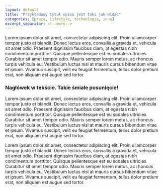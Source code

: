 ```yaml
---
layout: default
title: "Przykładowy tytuł wpisu jest taki jak widać"
categories: [praca, lifestyle, technologia, inne]
excerpt_separator: <!--more-->
---
```

<p>Lorem ipsum dolor sit amet, consectetur adipiscing elit. Proin ullamcorper tempor justo et blandit. Donec lectus eros, convallis a gravida et, vehicula sit amet odio. Praesent dignissim faucibus diam, at egestas nibh condimentum porttitor. Quisque pellentesque est eu sodales ultricies. Curabitur sit amet tempor odio.  Mauris semper lorem metus, ac rhoncus turpis vehicula eu. Vestibulum luctus nisl at mauris cursus bibendum vitae et ipsum. Vivamus suscipit, velit eu feugiat fermentum, tellus dolor pretium erat, non aliquam est augue sed tortor.</p>

<!--more-->

<h3>Nagłówek w tekście. Takie śmiałe posunięcie!</h3>

<p>Lorem ipsum dolor sit amet, consectetur adipiscing elit. Proin ullamcorper tempor justo et blandit. Donec lectus eros, convallis a gravida et, vehicula sit amet odio. Praesent dignissim faucibus diam, at egestas nibh condimentum porttitor. Quisque pellentesque est eu sodales ultricies. Curabitur sit amet tempor odio. Mauris semper lorem metus, ac rhoncus turpis vehicula eu. Vestibulum luctus nisl at mauris cursus bibendum vitae et ipsum. Vivamus suscipit, velit eu feugiat fermentum, tellus dolor pretium erat, non aliquam est augue sed tortor.</p>

<p>Lorem ipsum dolor sit amet, consectetur adipiscing elit. Proin ullamcorper tempor justo et blandit. Donec lectus eros, convallis a gravida et, vehicula sit amet odio. Praesent dignissim faucibus diam, at egestas nibh condimentum porttitor. Quisque pellentesque est eu sodales ultricies. Curabitur sit amet tempor odio. Mauris semper lorem metus, ac rhoncus turpis vehicula eu. Vestibulum luctus nisl at mauris cursus bibendum vitae et ipsum. Vivamus suscipit, velit eu feugiat fermentum, tellus dolor pretium erat, non aliquam est augue sed tortor.</p>